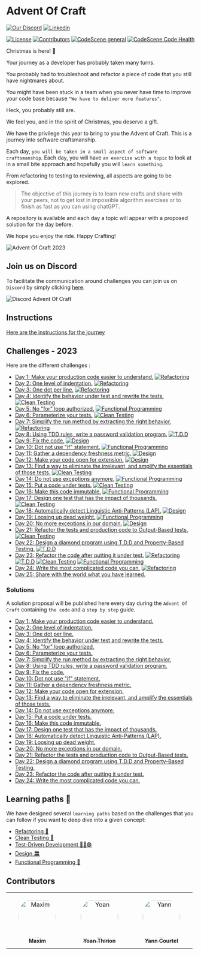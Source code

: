 # Advent Of Craft
[![Our Discord](https://img.shields.io/badge/Discord-7289DA?style=for-the-badge&logo=discord&logoColor=white)](https://discord.gg/E5Z9s9UKTS)
[![Linkedin](https://img.shields.io/badge/LinkedIn-0077B5?style=for-the-badge&logo=linkedin&logoColor=white)](https://www.linkedin.com/company/advent-of-craft)

[![License](https://img.shields.io/github/license/advent-of-craft/advent-of-craft.svg)](https://github.com/advent-of-craft/advent-of-craft/blob/main/LICENSE)
[![Contributors](https://github.com/advent-of-craft/advent-of-craft/actions/workflows/contributors.yml/badge.svg)](https://github.com/advent-of-craft/advent-of-craft/actions/workflows/contributors.yml)
[![CodeScene general](https://codescene.io/images/analyzed-by-codescene-badge.svg)](https://codescene.io/projects/47561)
[![CodeScene Code Health](https://codescene.io/projects/47561/status-badges/code-health)](https://codescene.io/projects/47561)

Christmas is here! 🎅

Your journey as a developer has probably taken many turns.

You probably had to troubleshoot and refactor a piece of code that you still have nightmares about.

You might have been stuck in a team when you never have time to improve your code base because `"We have to deliver more features"`.

Heck, you probably still are.

We feel you, and in the spirit of Christmas, you deserve a gift.

We have the privilege this year to bring to you the Advent of Craft. 
This is a journey into software craftsmanship.

Each day, `you will be taken in a small aspect of software craftsmanship`. Each day, you will have `an exercise with a topic` to look at in a small bite approach and hopefully you will `learn something`.

From refactoring to testing to reviewing, all aspects are going to be explored.

> The objective of this journey is to learn new crafts and share with your peers, not to get lost in impossible algorithm exercises or to finish as fast as you can using chatGPT.

A repository is available and each day a topic will appear with a proposed solution for the day before.

We hope you enjoy the ride. 
Happy Crafting!

![Advent Of Craft 2023](img/advent-of-craft.png)

## Join us on Discord
To facilitate the communication around challenges you can join us on `Discord` by simply clicking [here](https://discord.gg/E5Z9s9UKTS).

![Discord Advent Of Craft](img/discord.png)

## Instructions
[Here are the instructions for the journey](INSTRUCTIONS.md)

## Challenges - 2023
Here are the different challenges :

- [Day 1: Make your production code easier to understand.](exercise/day01/docs/challenge.md) [![Refactoring](https://img.shields.io/badge/Refactoring-blue)](learning-paths/refactoring.md)
- [Day 2: One level of indentation.](exercise/day02/docs/challenge.md) [![Refactoring](https://img.shields.io/badge/Refactoring-blue)](learning-paths/refactoring.md)
- [Day 3: One dot per line.](exercise/day03/docs/challenge.md) [![Refactoring](https://img.shields.io/badge/Refactoring-blue)](learning-paths/refactoring.md)
- [Day 4: Identify the behavior under test and rewrite the tests.](exercise/day04/docs/challenge.md) [![Clean Testing](https://img.shields.io/badge/Clean%20Testing-orange)](learning-paths/clean-testing.md)
- [Day 5: No "for" loop authorized.](exercise/day05/docs/challenge.md) [![Functional Programming](https://img.shields.io/badge/Functional%20Programming-purple)](learning-paths/functional-programming.md)
- [Day 6: Parameterize your tests.](exercise/day06/docs/challenge.md) [![Clean Testing](https://img.shields.io/badge/Clean%20Testing-orange)](learning-paths/clean-testing.md)
- [Day 7: Simplify the run method by extracting the right behavior.](exercise/day07/docs/challenge.md) [![Refactoring](https://img.shields.io/badge/Refactoring-blue)](learning-paths/refactoring.md)
- [Day 8: Using TDD rules, write a password validation program.](exercise/day08/docs/challenge.md) [![T.D.D](https://img.shields.io/badge/T.D.D-green)](learning-paths/tdd.md)
- [Day 9: Fix the code.](exercise/day09/docs/challenge.md) [![Design](https://img.shields.io/badge/Design-yellow)](learning-paths/design.md)
- [Day 10: Dot not use "if" statement.](exercise/day10/docs/challenge.md) [![Functional Programming](https://img.shields.io/badge/Functional%20Programming-purple)](learning-paths/functional-programming.md)
- [Day 11: Gather a dependency freshness metric.](exercise/day11/docs/challenge.md) [![Design](https://img.shields.io/badge/Design-yellow)](learning-paths/design.md)
- [Day 12: Make your code open for extension.](exercise/day12/docs/challenge.md) [![Design](https://img.shields.io/badge/Design-yellow)](learning-paths/design.md)
- [Day 13: Find a way to eliminate the irrelevant, and amplify the essentials of those tests.](exercise/day13/docs/challenge.md) [![Clean Testing](https://img.shields.io/badge/Clean%20Testing-orange)](learning-paths/clean-testing.md)
- [Day 14: Do not use exceptions anymore.](exercise/day14/docs/challenge.md) [![Functional Programming](https://img.shields.io/badge/Functional%20Programming-purple)](learning-paths/functional-programming.md)
- [Day 15: Put a code under tests.](exercise/day15/docs/challenge.md) [![Clean Testing](https://img.shields.io/badge/Clean%20Testing-orange)](learning-paths/clean-testing.md)
- [Day 16: Make this code immutable.](exercise/day16/docs/challenge.md) [![Functional Programming](https://img.shields.io/badge/Functional%20Programming-purple)](learning-paths/functional-programming.md)
- [Day 17: Design one test that has the impact of thousands.](exercise/day17/docs/challenge.md) [![Clean Testing](https://img.shields.io/badge/Clean%20Testing-orange)](learning-paths/clean-testing.md)
- [Day 18: Automatically detect Linguistic Anti-Patterns (LAP).](exercise/day18/docs/challenge.md) [![Design](https://img.shields.io/badge/Design-yellow)](learning-paths/design.md)
- [Day 19: Loosing up dead weight.](exercise/day19/docs/challenge.md) [![Functional Programming](https://img.shields.io/badge/Functional%20Programming-purple)](learning-paths/functional-programming.md)
- [Day 20: No more exceptions in our domain.](exercise/day20/docs/challenge.md) [![Design](https://img.shields.io/badge/Design-yellow)](learning-paths/design.md)
- [Day 21: Refactor the tests and production code to Output-Based tests.](exercise/day21/docs/challenge.md) [![Clean Testing](https://img.shields.io/badge/Clean%20Testing-orange)](learning-paths/clean-testing.md)
- [Day 22: Design a diamond program using T.D.D and Property-Based Testing.](exercise/day22/docs/challenge.md) [![T.D.D](https://img.shields.io/badge/T.D.D-green)](learning-paths/tdd.md)
- [Day 23: Refactor the code after putting it under test.](exercise/day23/docs/challenge.md) [![Refactoring](https://img.shields.io/badge/Refactoring-blue)](learning-paths/refactoring.md) [![T.D.D](https://img.shields.io/badge/T.D.D-green)](learning-paths/tdd.md) [![Clean Testing](https://img.shields.io/badge/Clean%20Testing-orange)](learning-paths/clean-testing.md) [![Functional Programming](https://img.shields.io/badge/Functional%20Programming-purple)](learning-paths/functional-programming.md) 
- [Day 24: Write the most complicated code you can.](exercise/day24/docs/challenge.md) [![Refactoring](https://img.shields.io/badge/Refactoring-blue)](learning-paths/refactoring.md)
- [Day 25: Share with the world what you have learned.](exercise/day25/docs/challenge.md)

### Solutions
A solution proposal will be published here every day during the `Advent Of Craft` containing `the code` and a `step by step` guide.

- [Day 1: Make your production code easier to understand.](solution/day01/docs/step-by-step.md)
- [Day 2: One level of indentation.](solution/day02/docs/step-by-step.md)
- [Day 3: One dot per line.](solution/day03/docs/step-by-step.md)
- [Day 4: Identify the behavior under test and rewrite the tests.](solution/day04/docs/step-by-step.md)
- [Day 5: No "for" loop authorized.](solution/day05/docs/step-by-step.md)
- [Day 6: Parameterize your tests.](solution/day06/docs/step-by-step.md)
- [Day 7: Simplify the run method by extracting the right behavior.](solution/day07/docs/step-by-step.md)
- [Day 8: Using TDD rules, write a password validation program.](solution/day08/docs/step-by-step.md)
- [Day 9: Fix the code.](solution/day09/docs/step-by-step.md)
- [Day 10: Dot not use "if" statement.](solution/day10/docs/step-by-step.md)
- [Day 11: Gather a dependency freshness metric.](solution/day11/docs/step-by-step.md)
- [Day 12: Make your code open for extension.](solution/day12/docs/step-by-step.md)
- [Day 13: Find a way to eliminate the irrelevant, and amplify the essentials of those tests.](solution/day13/docs/step-by-step.md)
- [Day 14: Do not use exceptions anymore.](solution/day14/docs/step-by-step.md)
- [Day 15: Put a code under tests.](solution/day15/docs/step-by-step.md)
- [Day 16: Make this code immutable.](solution/day16/docs/step-by-step.md)
- [Day 17: Design one test that has the impact of thousands.](solution/day17/docs/step-by-step.md)
- [Day 18: Automatically detect Linguistic Anti-Patterns (LAP).](solution/day18/docs/step-by-step.md)
- [Day 19: Loosing up dead weight.](solution/day19/docs/step-by-step.md)
- [Day 20: No more exceptions in our domain.](solution/day20/docs/step-by-step.md)
- [Day 21: Refactor the tests and production code to Output-Based tests.](solution/day21/docs/step-by-step.md)
- [Day 22: Design a diamond program using T.D.D and Property-Based Testing.](solution/day22/docs/step-by-step.md)
- [Day 23: Refactor the code after putting it under test.](solution/day23/docs/step-by-step.md)
- [Day 24: Write the most complicated code you can.](solution/day24/docs/step-by-step.md)

## Learning paths 🚀
We have designed several `learning paths` based on the challenges that you can follow if you want to deep dive into a given concept:
- [Refactoring 🚀](learning-paths/refactoring.md)
- [Clean Testing 🧼](learning-paths/clean-testing.md)
- [Test-Driven Development 🔴🔵🟢](learning-paths/tdd.md)
- [Design 🏛](learning-paths/design.md)
- [Functional Programming 🌋](learning-paths/functional-programming.md)

## Contributors

<table>
<tr>
    <td align="center" style="word-wrap: break-word; width: 150.0; height: 150.0">
        <a href=https://github.com/Audmqx>
            <img src=https://avatars.githubusercontent.com/u/77394867?v=4 width="100;"  style="border-radius:50%;align-items:center;justify-content:center;overflow:hidden;padding-top:10px" alt=Maxim />
            <br />
            <sub style="font-size:14px"><b>Maxim </b></sub>
        </a>
    </td>
    <td align="center" style="word-wrap: break-word; width: 150.0; height: 150.0">
        <a href=https://github.com/ythirion>
            <img src=https://avatars.githubusercontent.com/u/20967693?v=4 width="100;"  style="border-radius:50%;align-items:center;justify-content:center;overflow:hidden;padding-top:10px" alt=Yoan Thirion/>
            <br />
            <sub style="font-size:14px"><b>Yoan Thirion</b></sub>
        </a>
    </td>
    <td align="center" style="word-wrap: break-word; width: 150.0; height: 150.0">
        <a href=https://github.com/yanncourtel>
            <img src=https://avatars.githubusercontent.com/u/75068587?v=4 width="100;"  style="border-radius:50%;align-items:center;justify-content:center;overflow:hidden;padding-top:10px" alt=Yann Courtel/>
            <br />
            <sub style="font-size:14px"><b>Yann Courtel</b></sub>
        </a>
    </td>
</tr>
</table>
